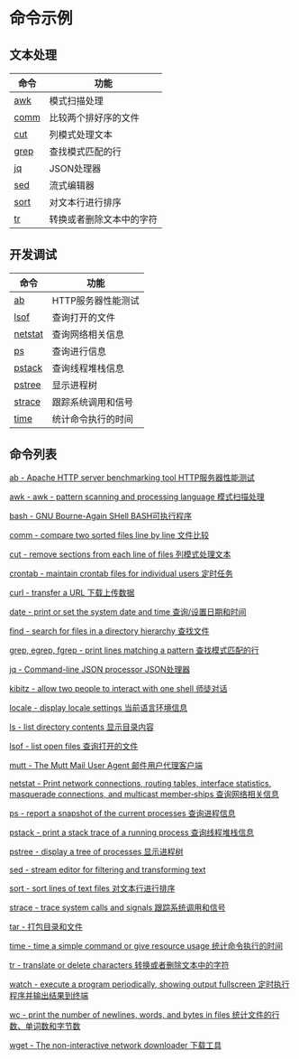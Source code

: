 # 命令示例

## 文本处理

#### 

|命令                                  |功能                                        |
|--------------------------------------|-------------------------------------------|
|[awk](#docs/command_list#awk)         |模式扫描处理                                 |
|[comm](#docs/command_list#comm)       |比较两个排好序的文件                          |
|[cut](#docs/command_list#cut)         |列模式处理文本                       		   |
|[grep](#docs/command_list#grep)       |查找模式匹配的行                             |
|[jq](#docs/command_list#jq)		   |JSON处理器								  |
|[sed](#docs/command_list#sed)         |流式编辑器                                  |
|[sort](#docs/command_list#sort)       |对文本行进行排序                             |
|[tr](#docs/command_list#tr)           |转换或者删除文本中的字符                      |


## 开发调试

#### 

|命令                                   |功能                                       |
|---------------------------------------|-------------------------------------------|
|[ab](#docs/command_list#ab)            |HTTP服务器性能测试                           |
|[lsof](#docs/command_list#lsof)        |查询打开的文件                               |
|[netstat](#docs/command_list#netstat)  |查询网络相关信息                             |
|[ps](#docs/command_list#ps)            |查询进行信息                                |
|[pstack](#docs/command_list#pstack)    |查询线程堆栈信息                             |
|[pstree](#docs/command_list#pstree)    |显示进程树                                  |
|[strace](#docs/command_list#strace)    |跟踪系统调用和信号                           |
|[time](#docs/command_list#time)        |统计命令执行的时间                           |


## 命令列表

[ab - Apache HTTP server benchmarking tool HTTP服务器性能测试](#docs/command_list#ab)

[awk - awk - pattern scanning and processing language 模式扫描处理](#docs/command_list#awk)

[bash - GNU Bourne-Again SHell BASH可执行程序](#docs/command_list#bash)

[comm - compare two sorted files line by line 文件比较](#docs/command_list#comm)

[cut - remove sections from each line of files 列模式处理文本](#docs/command_list#cut)

[crontab - maintain crontab files for individual users 定时任务](#docs/command_list#crontab)

[curl - transfer a URL 下载上传数据](#docs/command_list#curl)

[date - print or set the system date and time 查询/设置日期和时间](#docs/command_list#date)

[find - search for files in a directory hierarchy 查找文件](#docs/command_list#find)

[grep, egrep, fgrep - print lines matching a pattern 查找模式匹配的行](#docs/command_list#grep)

[jq - Command-line JSON processor JSON处理器](#docs/command_list#jq)

[kibitz - allow two people to interact with one shell 师徒对话](#docs/command_list#kibitz)

[locale - display locale settings 当前语言环境信息](#docs/command_list#locale)

[ls - list directory contents 显示目录内容](#docs/command_list#ls)

[lsof - list open files 查询打开的文件](#docs/command_list#lsof)

[mutt - The Mutt Mail User Agent 邮件用户代理客户端](#docs/command_list#mutt)

[netstat - Print network connections, routing tables, interface statistics, masquerade connections, and multicast member‐ships 查询网络相关信息](#docs/command_list#netstat)

[ps - report a snapshot of the current processes 查询进程信息](#docs/command_list#ps)

[pstack - print a stack trace of a running process 查询线程堆栈信息](#docs/command_list#pstack)

[pstree - display a tree of processes 显示进程树](#docs/command_list#pstree)

[sed - stream editor for filtering and transforming text](#docs/command_list#sed)

[sort - sort lines of text files 对文本行进行排序](#docs/command_list#sort)

[strace - trace system calls and signals 跟踪系统调用和信号](#docs/command_list#strace)

[tar - 打包目录和文件](#docs/command_list#tar)

[time - time a simple command or give resource usage 统计命令执行的时间](#docs/command_list#time)

[tr - translate or delete characters 转换或者删除文本中的字符](#docs/command_list#tr)

[watch - execute a program periodically, showing output fullscreen 定时执行程序并输出结果到终端](#docs/command_list#watch)

[wc - print the number of newlines, words, and bytes in files 统计文件的行数、单词数和字节数](#docs/command_list#wc)

[wget - The non-interactive network downloader 下载工具](#docs/command_list#wget)




